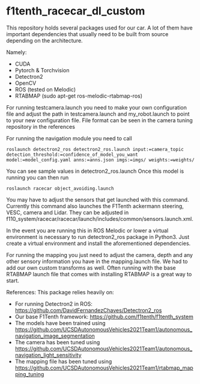 # f1tenth_racecar_dl_custom

This repository holds several packages used for our car. A lot of them have important dependencies that usually need to be built from source depending on the 
architecture.

Namely:
- CUDA
- Pytorch & Torchvision
- Detectron2
- OpenCV
- ROS (tested on Melodic)
- RTABMAP (sudo apt-get ros-melodic-rtabmap-ros)

For running testcamera.launch you need to make your own configuration file and adjust the path in testcamera.launch and my_robot.launch to point to your 
new configuration file. File format can be seen in the camera tuning repository in the references

For running the navigation module you need to call 
```
roslaunch detectron2_ros detectron2_ros.launch input:=camera_topic detection_threshold:=confidence_of_model_you_want model:=model_config.yaml anns:=anns.json imgs:=imgs/ weights:=weights/
```
You can see sample values in detectron2_ros.launch
Once this model is running you can then run 
```
roslaunch racecar object_avoiding.launch
```

You may have to adjust the sensors that get launched with this command. Currently this command also launches the F1Tenth ackermann steering, VESC, camera and Lidar.
They can be adjusted in f110_system/racecar/racecar/launch/includes/common/sensors.launch.xml. 

In the event you are running this in ROS Melodic or lower a virtual environment is necessary to run detectron2_ros package in Python3. Just create a virtual environment 
and install the aforementioned dependencies.


For running the mapping you just need to adjust the camera, depth and any other sensory information you have in the mapping.launch file. We had to add our own custom
transforms as well. Often running with the base RTABMAP launch file that comes with installing RTABMAP is a great way to start.

References:
This package relies heavily on: 
- For running Detectron2 in ROS: https://github.com/DavidFernandezChaves/Detectron2_ros 
- Our base F1Tenth framework: https://github.com/f1tenth/f1tenth_system
- The models have been trained using https://github.com/UCSDAutonomousVehicles2021Team1/autonomous_navigation_image_segmentation 
- The camera has been tuned using https://github.com/UCSDAutonomousVehicles2021Team1/autonomous_navigation_light_sensitivity
- The mapping file has been tuned using https://github.com/UCSDAutonomousVehicles2021Team1/rtabmap_mapping_tuning

